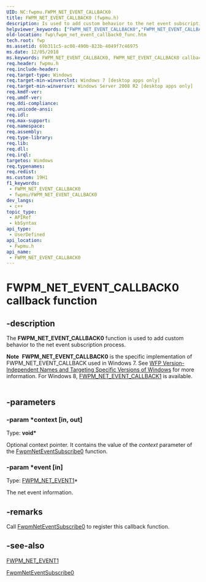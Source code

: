 ```yaml
---
UID: NC:fwpmu.FWPM_NET_EVENT_CALLBACK0
title: FWPM_NET_EVENT_CALLBACK0 (fwpmu.h)
description: Is used to add custom behavior to the net event subscription process.
helpviewer_keywords: ["FWPM_NET_EVENT_CALLBACK0","FWPM_NET_EVENT_CALLBACK0 callback","FWPM_NET_EVENT_CALLBACK0 callback function [Filtering]","fwp.fwpm_net_event_callback0_func","fwpmu/FWPM_NET_EVENT_CALLBACK0"]
old-location: fwp\fwpm_net_event_callback0_func.htm
tech.root: fwp
ms.assetid: 69b311c5-ac08-490b-823b-4049f7c46975
ms.date: 12/05/2018
ms.keywords: FWPM_NET_EVENT_CALLBACK0, FWPM_NET_EVENT_CALLBACK0 callback, FWPM_NET_EVENT_CALLBACK0 callback function [Filtering], fwp.fwpm_net_event_callback0_func, fwpmu/FWPM_NET_EVENT_CALLBACK0
req.header: fwpmu.h
req.include-header: 
req.target-type: Windows
req.target-min-winverclnt: Windows 7 [desktop apps only]
req.target-min-winversvr: Windows Server 2008 R2 [desktop apps only]
req.kmdf-ver: 
req.umdf-ver: 
req.ddi-compliance: 
req.unicode-ansi: 
req.idl: 
req.max-support: 
req.namespace: 
req.assembly: 
req.type-library: 
req.lib: 
req.dll: 
req.irql: 
targetos: Windows
req.typenames: 
req.redist: 
ms.custom: 19H1
f1_keywords:
 - FWPM_NET_EVENT_CALLBACK0
 - fwpmu/FWPM_NET_EVENT_CALLBACK0
dev_langs:
 - c++
topic_type:
 - APIRef
 - kbSyntax
api_type:
 - UserDefined
api_location:
 - Fwpmu.h
api_name:
 - FWPM_NET_EVENT_CALLBACK0
---
```


# FWPM_NET_EVENT_CALLBACK0 callback function


## -description

The <b>FWPM_NET_EVENT_CALLBACK0</b> function is used to add custom behavior to the net event subscription process.
<div class="alert"><b>Note</b>  <b>FWPM_NET_EVENT_CALLBACK0</b> is the specific implementation of FWPM_NET_EVENT_CALLBACK used in Windows 7. See <a href="https://docs.microsoft.com/windows/desktop/FWP/wfp-version-independent-names-and-targeting-specific-versions-of-windows">WFP Version-Independent Names and Targeting Specific Versions of Windows</a> for more information. For Windows 8, <a href="https://docs.microsoft.com/windows/desktop/api/fwpmu/nc-fwpmu-fwpm_net_event_callback1">FWPM_NET_EVENT_CALLBACK1</a> is available.</div><div> </div>

## -parameters

### -param *context [in, out]

Type: <b>void*</b>

Optional context pointer. It contains the value of the <i>context</i> parameter of the <a href="https://docs.microsoft.com/windows/desktop/api/fwpmu/nf-fwpmu-fwpmneteventsubscribe0">FwpmNetEventSubscribe0</a> function.

### -param *event [in]

Type: [FWPM_NET_EVENT1](https://docs.microsoft.com/windows/desktop/api/fwpmtypes/ns-fwpmtypes-fwpm_net_event1)*</b>

The net event information.

## -remarks

Call <a href="https://docs.microsoft.com/windows/desktop/api/fwpmu/nf-fwpmu-fwpmneteventsubscribe0">FwpmNetEventSubscribe0</a> to register this callback function.

## -see-also

[FWPM_NET_EVENT1](https://docs.microsoft.com/windows/desktop/api/fwpmtypes/ns-fwpmtypes-fwpm_net_event1)



<a href="https://docs.microsoft.com/windows/desktop/api/fwpmu/nf-fwpmu-fwpmneteventsubscribe0">FwpmNetEventSubscribe0</a>

